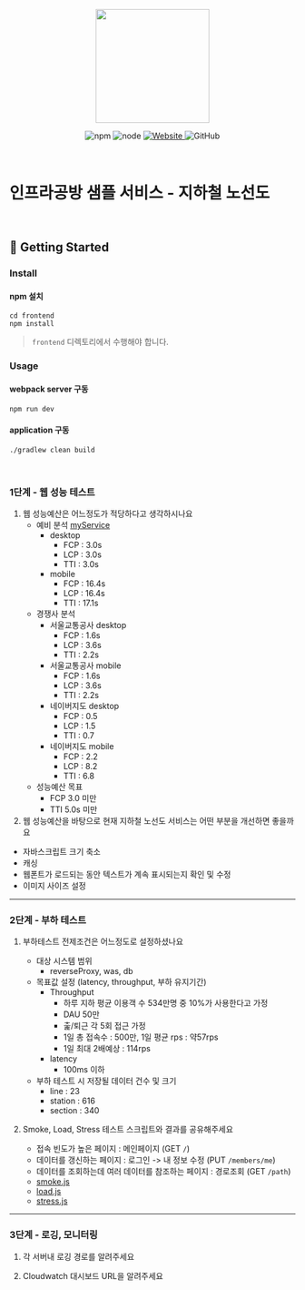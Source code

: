 <p align="center">
    <img width="200px;" src="https://raw.githubusercontent.com/woowacourse/atdd-subway-admin-frontend/master/images/main_logo.png"/>
</p>
<p align="center">
  <img alt="npm" src="https://img.shields.io/badge/npm-%3E%3D%205.5.0-blue">
  <img alt="node" src="https://img.shields.io/badge/node-%3E%3D%209.3.0-blue">
  <a href="https://edu.nextstep.camp/c/R89PYi5H" alt="nextstep atdd">
    <img alt="Website" src="https://img.shields.io/website?url=https%3A%2F%2Fedu.nextstep.camp%2Fc%2FR89PYi5H">
  </a>
  <img alt="GitHub" src="https://img.shields.io/github/license/next-step/atdd-subway-service">
</p>

<br>

# 인프라공방 샘플 서비스 - 지하철 노선도

<br>

## 🚀 Getting Started

### Install
#### npm 설치
```
cd frontend
npm install
```
> `frontend` 디렉토리에서 수행해야 합니다.

### Usage
#### webpack server 구동
```
npm run dev
```
#### application 구동
```
./gradlew clean build
```
<br>


### 1단계 - 웹 성능 테스트
1. 웹 성능예산은 어느정도가 적당하다고 생각하시나요
   - 예비 분석 [myService](https://nextsteptest.p-e.kr/path)
     - desktop
       - FCP : 3.0s
       - LCP : 3.0s
       - TTI : 3.0s
     - mobile
        - FCP : 16.4s
        - LCP : 16.4s
        - TTI : 17.1s
   - 경쟁사 분석
     - 서울교통공사 desktop 
       - FCP : 1.6s
       - LCP : 3.6s
       - TTI : 2.2s
     - 서울교통공사 mobile
        - FCP : 1.6s
        - LCP : 3.6s
        - TTI : 2.2s
     - 네이버지도 desktop
        - FCP : 0.5
        - LCP : 1.5
        - TTI : 0.7
     - 네이버지도 mobile
        - FCP : 2.2
        - LCP : 8.2
        - TTI : 6.8
   - 성능예산 목표
     - FCP 3.0 미만
     - TTI 5.0s 미만
2. 웹 성능예산을 바탕으로 현재 지하철 노선도 서비스는 어떤 부분을 개선하면 좋을까요
- 자바스크립트 크기 축소
- 캐싱
- 웹폰트가 로드되는 동안 텍스트가 계속 표시되는지 확인 및 수정
- 이미지 사이즈 설정


---

### 2단계 - 부하 테스트 
1. 부하테스트 전제조건은 어느정도로 설정하셨나요
   - 대상 시스템 범위
     - reverseProxy, was, db
   - 목표값 설정 (latency, throughput, 부하 유지기간)
     - Throughput
       - 하루 지하 평균 이용객 수 534만명 중 10%가 사용한다고 가정
       - DAU 50만
       - 춡/퇴근 각 5회 접근 가정
       - 1일 총 접속수 : 500만, 1일 평균 rps : 약57rps
       - 1일 최대 2배예상 : 114rps
     - latency
       - 100ms 이하
   - 부하 테스트 시 저장될 데이터 건수 및 크기
     - line : 23
     - station : 616
     - section : 340

2. Smoke, Load, Stress 테스트 스크립트와 결과를 공유해주세요
    - 접속 빈도가 높은 페이지 : 메인페이지 (GET `/`)
    - 데이터를 갱신하는 페이지 : 로그인 -> 내 정보 수정 (PUT `/members/me`)
    - 데이터를 조회하는데 여러 데이터를 참조하는 페이지 : 경로조회 (GET `/path`)
    - [smoke.js](./docs/smoke/smoke.js)
    - [load.js](./docs/load/load.js)
    - [stress.js](./docs/stress/stress.js)
---

### 3단계 - 로깅, 모니터링
1. 각 서버내 로깅 경로를 알려주세요

2. Cloudwatch 대시보드 URL을 알려주세요
